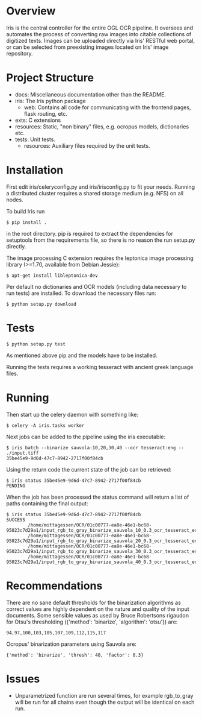 Overview
========

Iris is the central controller for the entire OGL OCR pipeline. It oversees and
automates the process of converting raw images into citable collections of
digitized texts. Images can be uploaded directly via Iris' RESTful web portal,
or can be selected from preexisting images located on Iris' image repository.

Project Structure
=================

- docs: Miscellaneous documentation other than the README.
- iris: The Iris python package
	- web: Contains all code for communicating with the frontend pages, flask routing, etc.
- exts: C extensions
- resources: Static, "non binary" files, e.g. ocropus models, dictionaries etc.
- tests: Unit tests.
	- resources: Auxiliary files required by the unit tests.

Installation
============

First edit iris/celeryconfig.py and iris/irisconfig.py to fit your needs.
Running a distributed cluster requires a shared storage medium (e.g. NFS) on
all nodes.

To build Iris run

```
$ pip install .
```

in the root directory. pip is required to extract the dependencies for
setuptools from the requirements file, so there is no reason the run setup.py
directly.

The image processing C extension requires the leptonica image processing
library (>=1.70, available from Debian Jessie):

```
$ apt-get install libleptonica-dev
```

Per default no dictionaries and OCR models (including data necessary to run
tests) are installed. To download the necessary files run:

```
$ python setup.py download
```


Tests
=====

```
$ python setup.py test
```

As mentioned above pip and the models have to be installed.

Running the tests requires a working tesseract with ancient greek language
files. 

Running
=======

Then start up the celery daemon with something like:

```
$ celery -A iris.tasks worker
```

Next jobs can be added to the pipeline using the iris executable:

```
$ iris batch --binarize sauvola:10,20,30,40 --ocr tesseract:eng -- ./input.tiff
35be45e9-9d6d-47c7-8942-2717f00f84cb
```

Using the return code the current state of the job can be retrieved:

```
$ iris status 35be45e9-9d6d-47c7-8942-2717f00f84cb
PENDING
```

When the job has been processed the status command will return a list of paths
containing the final output:

```
$ iris status 35be45e9-9d6d-47c7-8942-2717f00f84cb
SUCCESS
        /home/mittagessen/OCR/01c00777-ea8e-46e1-bc68-95023c7d29a1/input_rgb_to_gray_binarize_sauvola_10_0.3_ocr_tesseract_eng.tiff.hocr
        /home/mittagessen/OCR/01c00777-ea8e-46e1-bc68-95023c7d29a1/input_rgb_to_gray_binarize_sauvola_20_0.3_ocr_tesseract_eng.tiff.hocr
        /home/mittagessen/OCR/01c00777-ea8e-46e1-bc68-95023c7d29a1/input_rgb_to_gray_binarize_sauvola_30_0.3_ocr_tesseract_eng.tiff.hocr
        /home/mittagessen/OCR/01c00777-ea8e-46e1-bc68-95023c7d29a1/input_rgb_to_gray_binarize_sauvola_40_0.3_ocr_tesseract_eng.tiff.hocr
```

Recommendations
===============

There are no sane default thresholds for the binarization algorithms as correct
values are highly dependent on the nature and quality of the input documents.
Some sensible values as used by Bruce Robertsons rigaudon for Otsu's
thresholding ({'method': 'binarize', 'algorithm': 'otsu'}) are:

```
94,97,100,103,105,107,109,112,115,117
```

Ocropus' binarization parameters using Sauvola are:

```
{'method': 'binarize', 'thresh': 40, 'factor': 0.3}
```


Issues
======

[1]:https://github.com/travis-ci/travis-ci/issues/1778

* Unparametrized function are run several times, for example rgb_to_gray will
  be run for all chains even though the output will be identical on each run.
